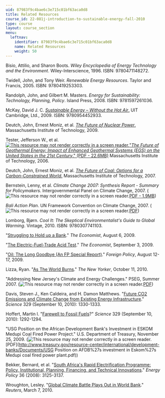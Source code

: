 ```yaml
---
uid: 87983f9c4bae6c3e715c01bf63aca0d8
title: Related Resources
course_id: 22-081j-introduction-to-sustainable-energy-fall-2010
type: course
layout: course_section
menu:
  leftnav:
    identifier: 87983f9c4bae6c3e715c01bf63aca0d8
    name: Related Resources
    weight: 50
---
```


Bisio, Attilio, and Sharon Boots. _Wiley Encyclopedia of Energy Technology and the Environment_. Wiley-Interscience, 1996. ISBN: 9780471148272.

Twidell, John, and Tony Weir. _Renewable Energy Resources_. Taylor and Francis, 2005. ISBN: 9780419253303.

Randolph, John, and Gilbert M. Masters. _Energy for Sustainability: Technology, Planning, Policy_. Island Press, 2008. ISBN: 9781597261036.

McKay, David J. C. [_Sustainable Energy – Without the Hot Air_.](http://www.withouthotair.com/download.html) UIT Cambridge, Ltd., 2009. ISBN: 9780954452933.

Deutch, John, Ernest Moniz, et al. [_The Future of Nuclear Power_.](http://web.mit.edu/nuclearpower/) Massachusetts Institute of Technology, 2009.

Tester, Jefferson W., et al. [![This resource may not render correctly in a screen reader.](/images/inacessible.gif)"_The Future of Geothermal Energy: Impact of Enhanced Geothermal Systems (EGS) on the United States in the 21st Century_." (PDF - 22.6MB)](https://energy.mit.edu/wp-content/uploads/2006/11/MITEI-The-Future-of-Geothermal-Energy.pdf) Massachusetts Institute of Technology, 2006.

Deutch, John, Ernest Moniz, et al. [_The Future of Coal: Options for a Carbon-Constrained World_.](http://web.mit.edu/coal/) Massachusetts Institute of Technology, 2007.

Bernstein, Lenny, et al. _Climate Change 2007: Synthesis Report - Summary for Policymakers_. Intergovernmental Panel on Climate Change, 2007. (![This resource may not render correctly in a screen reader.](/images/inacessible.gif)[PDF - 1.9MB](http://www.ipcc.ch/pdf/assessment-report/ar4/syr/ar4_syr_spm.pdf))

_Bali Action Plan_. UN Framework Convention on Climate Change, 2007. (![This resource may not render correctly in a screen reader.](/images/inacessible.gif)[PDF](http://unfccc.int/resource/docs/2007/cop13/eng/06a01.pdf#page=3))

Lomborg, Bjørn. _Cool It: The Skeptical Environmentalist's Guide to Global Warming_. Vintage, 2010. ISBN: 9780307741103.

"[Struggling to Hold up a Bank](http://www.economist.com/node/14183061?story_id=14183061)." _The Economist_, August 6, 2009.

"[The Electric-Fuel-Trade Acid Test](http://www.economist.com/node/14362092?story_id=14362092)." _The Economist_, September 3, 2009.

"[Oil: The Long Goodbye (An FP Special Report)](https://foreignpolicy.com/2009/10/21/live-broadcast-oil-the-long-goodbye/)." _Foreign Policy_, August 12-17, 2009.

Lizza, Ryan. "[As The World Burns](http://www.newyorker.com/reporting/2010/10/11/101011fa_fact_lizza)." _The New Yorker_, October 11, 2010.

"Addressing New Jersey's Climate and Energy Challenges." PSEG, Summer 2007. (![This resource may not render correctly in a screen reader.](/images/inacessible.gif)[PDF](http://www.pseg.com/info/environment/pdf/white_paper.pdf))

Davis, Steven J., Ken Caldeira, and H. Damon Matthews. "[Future CO2 Emissions and Climate Change from Existing Energy Infrastructure](http://dx.doi.org/10.1126/science.1188566)." _Science_ 329 (September 10, 2010): 1330-1333.

Hoffert, Martin I. "[Farewell to Fossil Fuels](http://dx.doi.org/10.1126/science.1195449)?" _Science_ 329 (September 10, 2010): 1292-1294.

"USG Position on the African Development Bank's Investment in ESKOM Medupi Coal Fired Power Project." U.S. Department of Treasury, November 25, 2009. (![This resource may not render correctly in a screen reader.](/images/inacessible.gif)[PDF](http://www.treasury.gov/resource-center/international/development-banks/Documents/USG Position on AFDB%27s investment in Eskom%27s Medupi coal fired power plant.pdf))

Bekker, Bernard, et al. "[South Africa's Rapid Electrification Programme: Policy, Institutional, Planning, Financing, and Technical Innovations](http://dx.doi.org/10.1016/j.enpol.2008.04.014)." _Energy Policy_ 36 (2008): 3125-3137.

Wroughton, Lesley. "[Global Climate Battle Plays Out in World Bank](https://www.reuters.com/article/us-worldbank-coal-analysis/global-climate-battle-plays-out-in-world-bank-idUSTRE6260GW20100307)." _Reuters_, March 7, 2010.